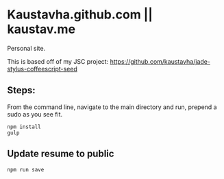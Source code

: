 # Kaustavha.github.com || kaustav.me

Personal site. 

This is based off of my JSC project:
https://github.com/kaustavha/jade-stylus-coffeescript-seed

## Steps:
From the command line, navigate to the main directory and run, prepend a sudo as you see fit.  
```
npm install
gulp
```

## Update resume to public

```
npm run save
```